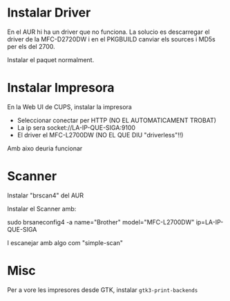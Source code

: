 # Instalar Driver

En el AUR hi ha un driver que no funciona. La solucio es descarregar el driver de
la MFC-D2720DW i en el PKGBUILD canviar els sources i MD5s per els del 2700.

Instalar el paquet normalment.

# Instalar Impresora

En la Web UI de CUPS, instalar la impresora

- Seleccionar conectar per HTTP (NO EL AUTOMATICAMENT TROBAT)
- La ip sera socket://LA-IP-QUE-SIGA:9100
- El driver el MFC-L2700DW (NO EL QUE DIU "driverless"!!)

Amb aixo deuria funcionar

# Scanner

Instalar "brscan4" del AUR

Instalar el Scanner amb:

sudo brsaneconfig4 -a name="Brother" model="MFC-L2700DW" ip=LA-IP-QUE-SIGA

I escanejar amb algo com "simple-scan"

# Misc

Per a vore les impresores desde GTK, instalar `gtk3-print-backends`
